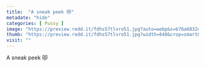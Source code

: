 ```yaml
---
title:  "A sneak peek 😻"
metadate: "hide"
categories: [ Pussy ]
image: "https://preview.redd.it/fdhs57tlvro51.jpg?auto=webp&s=b76a6832dd5f94ad5dcee613675eb6169822569c"
thumb: "https://preview.redd.it/fdhs57tlvro51.jpg?width=640&crop=smart&auto=webp&s=39ba938348b4f245f8d33786e17f5a676abce1c4"
visit: ""
---
```

A sneak peek 😻
